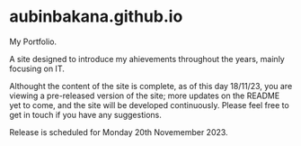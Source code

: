 # aubinbakana.github.io
My Portfolio.

A site designed to introduce my ahievements throughout the years, mainly focusing on IT. 

Althought the content of the site is complete, as of this day 18/11/23, you are viewing a pre-released version of the site; more updates on the README yet to come, and the site will be developed continuously. Please feel free to get in touch if you have any suggestions. 

Release is scheduled for Monday 20th Novemember 2023. 
